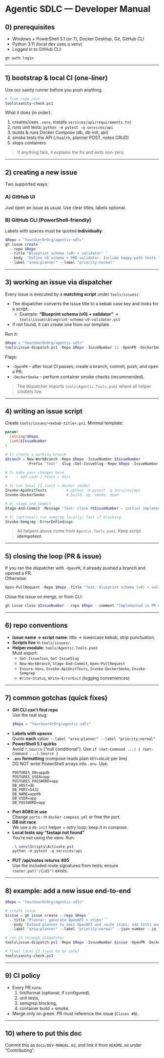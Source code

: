 # Agentic SDLC — Developer Manual

## 0) prerequisites

- Windows + PowerShell 5.1 (or 7), Docker Desktop, Git, GitHub CLI
- Python 3.11 (local dev uses a venv)
- Logged in to GitHub CLI:
```powershell
gh auth login
```

---

## 1) bootstrap & local CI (one-liner)

Use our sanity runner before you push anything.

```powershell
# from repo root
tools\sanity-check.ps1
```

What it does (in order):
1) creates/uses `.venv`, installs `services/api/requirements.txt`
2) runs unit tests: `python -m pytest -q services/api`
3) builds & runs Docker Compose (db, db-init, api)
4) smoke tests the API (`/health`, planner POST, notes CRUD)
5) stops containers

> If anything fails, it explains the fix and exits non-zero.

---

## 2) creating a new issue

Two supported ways:

### A) GitHub UI  
Just open an issue as usual. Use clear titles; labels optional.

### B) GitHub CLI (PowerShell-friendly)
Labels with spaces must be quoted **individually**:
```powershell
$Repo = "YourUserOrOrg/agentic-sdlc"
gh issue create `
  --repo $Repo `
  --title "Blueprint schema (v0) + validator" `
  --body  "Define v0 schema + PRD validator. Include happy-path tests." `
  --label "area:planner" --label "priority:normal"
```

---

## 3) working an issue via dispatcher

Every issue is executed by a **matching script** under `tools/issues/`.

- The dispatcher converts the issue title to a kebab case key and looks for a script:
  - Example: **“Blueprint schema (v0) + validator”** → `tools\issues\blueprint-schema-v0-validator.ps1`
- If not found, it can create one from our template.

Run it:

```powershell
$Repo = "YourUserOrOrg/agentic-sdlc"
tools\issue-dispatch.ps1 -Repo $Repo -IssueNumber 12 -OpenPR -DockerSmoke
```

Flags:
- `-OpenPR` – after local CI passes, create a branch, commit, push, and open a PR.
- `-DockerSmoke` – perform container smoke checks (recommended).

> The dispatcher imports `tools\Agentic.Tools.psm1` where all helper cmdlets live.

---

## 4) writing an issue script

Create `tools/issues/<kebab-title>.ps1`. Minimal template:

```powershell
param(
  [string]$Repo,
  [int]$IssueNumber
)

# 1) create a working branch
$branch = New-WorkBranch -Repo $Repo -IssueNumber $IssueNumber `
          -Prefix "feat" -Slug (Get-IssueSlug -Repo $Repo -IssueNumber $IssueNumber)

# 2) make your changes here
#    - add code / tests / docs

# 3) run local CI (unit + docker smoke)
Invoke-ApiUnitTests         # python -m pytest -q services/api
Invoke-DockerSmoke          # build, up, smoke, down

# 4) stage and commit
Stage-And-Commit -Message "feat: close #$IssueNumber — initial implementation"

# 5) (optional) run semgrep locally; fail if blocking
Invoke-Semgrep -ErrorOnFindings
```

> All helpers above come from `Agentic.Tools.psm1`. Keep script **idempotent**.

---

## 5) closing the loop (PR & issue)

If you ran the dispatcher with `-OpenPR`, it already pushed a branch and opened a PR.  
Otherwise:

```powershell
Open-PullRequest -Repo $Repo -Title "feat: blueprint schema (v0) + validator" -Body "Closes #12"
```

Close the issue on merge, or from CLI:

```powershell
gh issue close $IssueNumber --repo $Repo --comment "Implemented in PR #<id> ✅"
```

---

## 6) repo conventions

- **Issue name → script name**: title → lowercase kebab, strip punctuation.
- **Scripts live** in `tools/issues/`.
- **Helper module**: `tools/Agentic.Tools.psm1`  
  Must export:
  - `Get-IssueJson`, `Get-IssueSlug`
  - `New-WorkBranch`, `Stage-And-Commit`, `Open-PullRequest`
  - `Ensure-Venv`, `Invoke-ApiUnitTests`, `Invoke-DockerSmoke`, `Invoke-Semgrep`
  - `Write-Status`, `Write-ErrorExit` (logging conveniences)

---

## 7) common gotchas (quick fixes)

- **GH CLI can’t find repo**  
  Use the real slug:
  ```powershell
  $Repo = "YourUserOrOrg/agentic-sdlc"
  ```
- **Labels with spaces**  
  Quote **each** value: `--label "area:planner" --label "priority:normal"`
- **PowerShell 5.1 quirks**  
  Avoid `?.Source` (“null conditional”). Use `if (Get-Command ...) { (Get-Command ...).Source }`
- **`.env` formatting** (compose reads plain `KEY=VALUE` per line)  
  DO NOT write PowerShell arrays into `.env`. Use:
  ```
  POSTGRES_DB=appdb
  POSTGRES_USER=app
  POSTGRES_PASSWORD=app
  DB_HOST=db
  DB_PORT=5432
  DB_NAME=appdb
  DB_USER=app
  DB_PASSWORD=app
  ```
- **Port 8080 in use**  
  Change `ports:` in `docker-compose.yml` or free the port.
- **DB init race**  
  We use a `db-init` helper + retry loop; keep it in compose.
- **Local tests say “fastapi not found”**  
  You’re not using the venv. Run:
  ```powershell
  .\.venv\Scripts\Activate.ps1
  python -m pytest -q services/api
  ```
- **PUT /api/notes returns 405**  
  Use the included route signatures from tests; ensure `router.put("/{id}")` exists.

---

## 8) example: add a new issue end-to-end

```powershell
$Repo = "YourUserOrOrg/agentic-sdlc"

# create issue
$issue = gh issue create --repo $Repo `
  --title "Planner: generate OpenAPI + stubs" `
  --body "Extend planner to emit OpenAPI and route stubs; add tests and smoke." `
  --label "area:planner" --label "priority:normal" --json number --jq ".number"

# run it through dispatcher
tools\issue-dispatch.ps1 -Repo $Repo -IssueNumber $issue -OpenPR -DockerSmoke

# final local CI (just to be safe)
tools\sanity-check.ps1
```

---

## 9) CI policy

- Every PR runs:
  1) lint/format (optional, if configured),
  2) unit tests,
  3) semgrep blocking,
  4) container build + smoke.
- Merge only on green. PR must reference the issue (`Closes #N`).

---

## 10) where to put this doc

Commit this as `docs/DEV-MANUAL.md`, and link it from `README.md` under “Contributing”.
